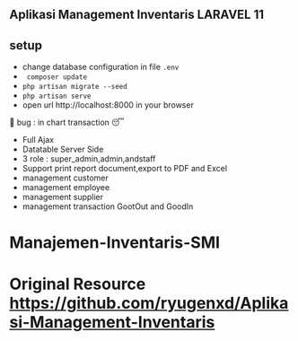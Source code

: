 ## Aplikasi Management Inventaris LARAVEL 11

## setup 
- change database configuration in file `.env`
- `` composer update``
- ``php artisan migrate --seed``
- ``php artisan serve``
- open url http://localhost:8000 in your browser


👾 bug : in chart transaction 😴

- Full Ajax
- Datatable Server Side
- 3 role : super_admin,admin,andstaff
- Support print report document,export to PDF and Excel
- management customer
- management employee
- management supplier
- management transaction GootOut  and GoodIn
  
# Manajemen-Inventaris-SMI

# Original Resource https://github.com/ryugenxd/Aplikasi-Management-Inventaris